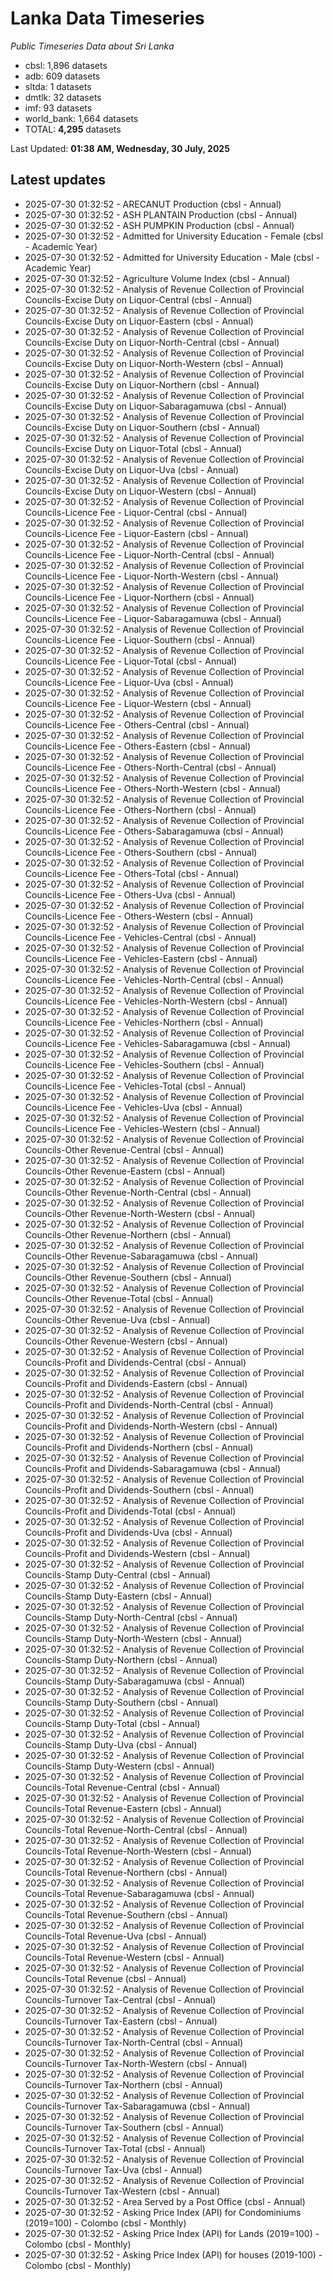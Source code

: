 # Lanka Data Timeseries
*Public Timeseries Data about Sri Lanka*

* cbsl: 1,896 datasets
* adb: 609 datasets
* sltda: 1 datasets
* dmtlk: 32 datasets
* imf: 93 datasets
* world_bank: 1,664 datasets
* TOTAL: **4,295** datasets

Last Updated: **01:38 AM, Wednesday, 30 July, 2025**

## Latest updates

* 2025-07-30 01:32:52 - ARECANUT Production (cbsl - Annual)
* 2025-07-30 01:32:52 - ASH PLANTAIN Production (cbsl - Annual)
* 2025-07-30 01:32:52 - ASH PUMPKIN Production (cbsl - Annual)
* 2025-07-30 01:32:52 - Admitted for University Education - Female (cbsl - Academic Year)
* 2025-07-30 01:32:52 - Admitted for University Education - Male (cbsl - Academic Year)
* 2025-07-30 01:32:52 - Agriculture Volume Index (cbsl - Annual)
* 2025-07-30 01:32:52 - Analysis of Revenue Collection of Provincial Councils-Excise Duty on Liquor-Central (cbsl - Annual)
* 2025-07-30 01:32:52 - Analysis of Revenue Collection of Provincial Councils-Excise Duty on Liquor-Eastern (cbsl - Annual)
* 2025-07-30 01:32:52 - Analysis of Revenue Collection of Provincial Councils-Excise Duty on Liquor-North-Central (cbsl - Annual)
* 2025-07-30 01:32:52 - Analysis of Revenue Collection of Provincial Councils-Excise Duty on Liquor-North-Western (cbsl - Annual)
* 2025-07-30 01:32:52 - Analysis of Revenue Collection of Provincial Councils-Excise Duty on Liquor-Northern (cbsl - Annual)
* 2025-07-30 01:32:52 - Analysis of Revenue Collection of Provincial Councils-Excise Duty on Liquor-Sabaragamuwa (cbsl - Annual)
* 2025-07-30 01:32:52 - Analysis of Revenue Collection of Provincial Councils-Excise Duty on Liquor-Southern (cbsl - Annual)
* 2025-07-30 01:32:52 - Analysis of Revenue Collection of Provincial Councils-Excise Duty on Liquor-Total (cbsl - Annual)
* 2025-07-30 01:32:52 - Analysis of Revenue Collection of Provincial Councils-Excise Duty on Liquor-Uva (cbsl - Annual)
* 2025-07-30 01:32:52 - Analysis of Revenue Collection of Provincial Councils-Excise Duty on Liquor-Western (cbsl - Annual)
* 2025-07-30 01:32:52 - Analysis of Revenue Collection of Provincial Councils-Licence Fee - Liquor-Central (cbsl - Annual)
* 2025-07-30 01:32:52 - Analysis of Revenue Collection of Provincial Councils-Licence Fee - Liquor-Eastern (cbsl - Annual)
* 2025-07-30 01:32:52 - Analysis of Revenue Collection of Provincial Councils-Licence Fee - Liquor-North-Central (cbsl - Annual)
* 2025-07-30 01:32:52 - Analysis of Revenue Collection of Provincial Councils-Licence Fee - Liquor-North-Western (cbsl - Annual)
* 2025-07-30 01:32:52 - Analysis of Revenue Collection of Provincial Councils-Licence Fee - Liquor-Northern (cbsl - Annual)
* 2025-07-30 01:32:52 - Analysis of Revenue Collection of Provincial Councils-Licence Fee - Liquor-Sabaragamuwa (cbsl - Annual)
* 2025-07-30 01:32:52 - Analysis of Revenue Collection of Provincial Councils-Licence Fee - Liquor-Southern (cbsl - Annual)
* 2025-07-30 01:32:52 - Analysis of Revenue Collection of Provincial Councils-Licence Fee - Liquor-Total (cbsl - Annual)
* 2025-07-30 01:32:52 - Analysis of Revenue Collection of Provincial Councils-Licence Fee - Liquor-Uva (cbsl - Annual)
* 2025-07-30 01:32:52 - Analysis of Revenue Collection of Provincial Councils-Licence Fee - Liquor-Western (cbsl - Annual)
* 2025-07-30 01:32:52 - Analysis of Revenue Collection of Provincial Councils-Licence Fee - Others-Central (cbsl - Annual)
* 2025-07-30 01:32:52 - Analysis of Revenue Collection of Provincial Councils-Licence Fee - Others-Eastern (cbsl - Annual)
* 2025-07-30 01:32:52 - Analysis of Revenue Collection of Provincial Councils-Licence Fee - Others-North-Central (cbsl - Annual)
* 2025-07-30 01:32:52 - Analysis of Revenue Collection of Provincial Councils-Licence Fee - Others-North-Western (cbsl - Annual)
* 2025-07-30 01:32:52 - Analysis of Revenue Collection of Provincial Councils-Licence Fee - Others-Northern (cbsl - Annual)
* 2025-07-30 01:32:52 - Analysis of Revenue Collection of Provincial Councils-Licence Fee - Others-Sabaragamuwa (cbsl - Annual)
* 2025-07-30 01:32:52 - Analysis of Revenue Collection of Provincial Councils-Licence Fee - Others-Southern (cbsl - Annual)
* 2025-07-30 01:32:52 - Analysis of Revenue Collection of Provincial Councils-Licence Fee - Others-Total (cbsl - Annual)
* 2025-07-30 01:32:52 - Analysis of Revenue Collection of Provincial Councils-Licence Fee - Others-Uva (cbsl - Annual)
* 2025-07-30 01:32:52 - Analysis of Revenue Collection of Provincial Councils-Licence Fee - Others-Western (cbsl - Annual)
* 2025-07-30 01:32:52 - Analysis of Revenue Collection of Provincial Councils-Licence Fee - Vehicles-Central (cbsl - Annual)
* 2025-07-30 01:32:52 - Analysis of Revenue Collection of Provincial Councils-Licence Fee - Vehicles-Eastern (cbsl - Annual)
* 2025-07-30 01:32:52 - Analysis of Revenue Collection of Provincial Councils-Licence Fee - Vehicles-North-Central (cbsl - Annual)
* 2025-07-30 01:32:52 - Analysis of Revenue Collection of Provincial Councils-Licence Fee - Vehicles-North-Western (cbsl - Annual)
* 2025-07-30 01:32:52 - Analysis of Revenue Collection of Provincial Councils-Licence Fee - Vehicles-Northern (cbsl - Annual)
* 2025-07-30 01:32:52 - Analysis of Revenue Collection of Provincial Councils-Licence Fee - Vehicles-Sabaragamuwa (cbsl - Annual)
* 2025-07-30 01:32:52 - Analysis of Revenue Collection of Provincial Councils-Licence Fee - Vehicles-Southern (cbsl - Annual)
* 2025-07-30 01:32:52 - Analysis of Revenue Collection of Provincial Councils-Licence Fee - Vehicles-Total (cbsl - Annual)
* 2025-07-30 01:32:52 - Analysis of Revenue Collection of Provincial Councils-Licence Fee - Vehicles-Uva (cbsl - Annual)
* 2025-07-30 01:32:52 - Analysis of Revenue Collection of Provincial Councils-Licence Fee - Vehicles-Western (cbsl - Annual)
* 2025-07-30 01:32:52 - Analysis of Revenue Collection of Provincial Councils-Other Revenue-Central (cbsl - Annual)
* 2025-07-30 01:32:52 - Analysis of Revenue Collection of Provincial Councils-Other Revenue-Eastern (cbsl - Annual)
* 2025-07-30 01:32:52 - Analysis of Revenue Collection of Provincial Councils-Other Revenue-North-Central (cbsl - Annual)
* 2025-07-30 01:32:52 - Analysis of Revenue Collection of Provincial Councils-Other Revenue-North-Western (cbsl - Annual)
* 2025-07-30 01:32:52 - Analysis of Revenue Collection of Provincial Councils-Other Revenue-Northern (cbsl - Annual)
* 2025-07-30 01:32:52 - Analysis of Revenue Collection of Provincial Councils-Other Revenue-Sabaragamuwa (cbsl - Annual)
* 2025-07-30 01:32:52 - Analysis of Revenue Collection of Provincial Councils-Other Revenue-Southern (cbsl - Annual)
* 2025-07-30 01:32:52 - Analysis of Revenue Collection of Provincial Councils-Other Revenue-Total (cbsl - Annual)
* 2025-07-30 01:32:52 - Analysis of Revenue Collection of Provincial Councils-Other Revenue-Uva (cbsl - Annual)
* 2025-07-30 01:32:52 - Analysis of Revenue Collection of Provincial Councils-Other Revenue-Western (cbsl - Annual)
* 2025-07-30 01:32:52 - Analysis of Revenue Collection of Provincial Councils-Profit and Dividends-Central (cbsl - Annual)
* 2025-07-30 01:32:52 - Analysis of Revenue Collection of Provincial Councils-Profit and Dividends-Eastern (cbsl - Annual)
* 2025-07-30 01:32:52 - Analysis of Revenue Collection of Provincial Councils-Profit and Dividends-North-Central (cbsl - Annual)
* 2025-07-30 01:32:52 - Analysis of Revenue Collection of Provincial Councils-Profit and Dividends-North-Western (cbsl - Annual)
* 2025-07-30 01:32:52 - Analysis of Revenue Collection of Provincial Councils-Profit and Dividends-Northern (cbsl - Annual)
* 2025-07-30 01:32:52 - Analysis of Revenue Collection of Provincial Councils-Profit and Dividends-Sabaragamuwa (cbsl - Annual)
* 2025-07-30 01:32:52 - Analysis of Revenue Collection of Provincial Councils-Profit and Dividends-Southern (cbsl - Annual)
* 2025-07-30 01:32:52 - Analysis of Revenue Collection of Provincial Councils-Profit and Dividends-Total (cbsl - Annual)
* 2025-07-30 01:32:52 - Analysis of Revenue Collection of Provincial Councils-Profit and Dividends-Uva (cbsl - Annual)
* 2025-07-30 01:32:52 - Analysis of Revenue Collection of Provincial Councils-Profit and Dividends-Western (cbsl - Annual)
* 2025-07-30 01:32:52 - Analysis of Revenue Collection of Provincial Councils-Stamp Duty-Central (cbsl - Annual)
* 2025-07-30 01:32:52 - Analysis of Revenue Collection of Provincial Councils-Stamp Duty-Eastern (cbsl - Annual)
* 2025-07-30 01:32:52 - Analysis of Revenue Collection of Provincial Councils-Stamp Duty-North-Central (cbsl - Annual)
* 2025-07-30 01:32:52 - Analysis of Revenue Collection of Provincial Councils-Stamp Duty-North-Western (cbsl - Annual)
* 2025-07-30 01:32:52 - Analysis of Revenue Collection of Provincial Councils-Stamp Duty-Northern (cbsl - Annual)
* 2025-07-30 01:32:52 - Analysis of Revenue Collection of Provincial Councils-Stamp Duty-Sabaragamuwa (cbsl - Annual)
* 2025-07-30 01:32:52 - Analysis of Revenue Collection of Provincial Councils-Stamp Duty-Southern (cbsl - Annual)
* 2025-07-30 01:32:52 - Analysis of Revenue Collection of Provincial Councils-Stamp Duty-Total (cbsl - Annual)
* 2025-07-30 01:32:52 - Analysis of Revenue Collection of Provincial Councils-Stamp Duty-Uva (cbsl - Annual)
* 2025-07-30 01:32:52 - Analysis of Revenue Collection of Provincial Councils-Stamp Duty-Western (cbsl - Annual)
* 2025-07-30 01:32:52 - Analysis of Revenue Collection of Provincial Councils-Total Revenue-Central (cbsl - Annual)
* 2025-07-30 01:32:52 - Analysis of Revenue Collection of Provincial Councils-Total Revenue-Eastern (cbsl - Annual)
* 2025-07-30 01:32:52 - Analysis of Revenue Collection of Provincial Councils-Total Revenue-North-Central (cbsl - Annual)
* 2025-07-30 01:32:52 - Analysis of Revenue Collection of Provincial Councils-Total Revenue-North-Western (cbsl - Annual)
* 2025-07-30 01:32:52 - Analysis of Revenue Collection of Provincial Councils-Total Revenue-Northern (cbsl - Annual)
* 2025-07-30 01:32:52 - Analysis of Revenue Collection of Provincial Councils-Total Revenue-Sabaragamuwa (cbsl - Annual)
* 2025-07-30 01:32:52 - Analysis of Revenue Collection of Provincial Councils-Total Revenue-Southern (cbsl - Annual)
* 2025-07-30 01:32:52 - Analysis of Revenue Collection of Provincial Councils-Total Revenue-Uva (cbsl - Annual)
* 2025-07-30 01:32:52 - Analysis of Revenue Collection of Provincial Councils-Total Revenue-Western (cbsl - Annual)
* 2025-07-30 01:32:52 - Analysis of Revenue Collection of Provincial Councils-Total Revenue (cbsl - Annual)
* 2025-07-30 01:32:52 - Analysis of Revenue Collection of Provincial Councils-Turnover Tax-Central (cbsl - Annual)
* 2025-07-30 01:32:52 - Analysis of Revenue Collection of Provincial Councils-Turnover Tax-Eastern (cbsl - Annual)
* 2025-07-30 01:32:52 - Analysis of Revenue Collection of Provincial Councils-Turnover Tax-North-Central (cbsl - Annual)
* 2025-07-30 01:32:52 - Analysis of Revenue Collection of Provincial Councils-Turnover Tax-North-Western (cbsl - Annual)
* 2025-07-30 01:32:52 - Analysis of Revenue Collection of Provincial Councils-Turnover Tax-Northern (cbsl - Annual)
* 2025-07-30 01:32:52 - Analysis of Revenue Collection of Provincial Councils-Turnover Tax-Sabaragamuwa (cbsl - Annual)
* 2025-07-30 01:32:52 - Analysis of Revenue Collection of Provincial Councils-Turnover Tax-Southern (cbsl - Annual)
* 2025-07-30 01:32:52 - Analysis of Revenue Collection of Provincial Councils-Turnover Tax-Total (cbsl - Annual)
* 2025-07-30 01:32:52 - Analysis of Revenue Collection of Provincial Councils-Turnover Tax-Uva (cbsl - Annual)
* 2025-07-30 01:32:52 - Analysis of Revenue Collection of Provincial Councils-Turnover Tax-Western (cbsl - Annual)
* 2025-07-30 01:32:52 - Area Served by a Post Office (cbsl - Annual)
* 2025-07-30 01:32:52 - Asking Price Index (API) for Condominiums (2019=100) - Colombo (cbsl - Monthly)
* 2025-07-30 01:32:52 - Asking Price Index (API) for Lands (2019=100) - Colombo (cbsl - Monthly)
* 2025-07-30 01:32:52 - Asking Price Index (API) for houses (2019-100) - Colombo (cbsl - Monthly)